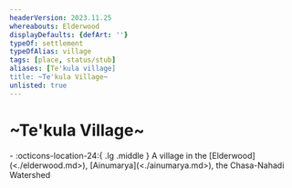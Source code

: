 ```yaml
---
headerVersion: 2023.11.25
whereabouts: Elderwood
displayDefaults: {defArt: ''}
typeOf: settlement
typeOfAlias: village
tags: [place, status/stub]
aliases: [Te'kula village]
title: ~Te'kula Village~
unlisted: true
---
```


# ~Te'kula Village~
<div class="grid cards ext-narrow-margin ext-one-column" markdown>
-    :octicons-location-24:{ .lg .middle } A village in the [Elderwood](<./elderwood.md>), [Ainumarya](<./ainumarya.md>), the Chasa-Nahadi Watershed  
</div>



